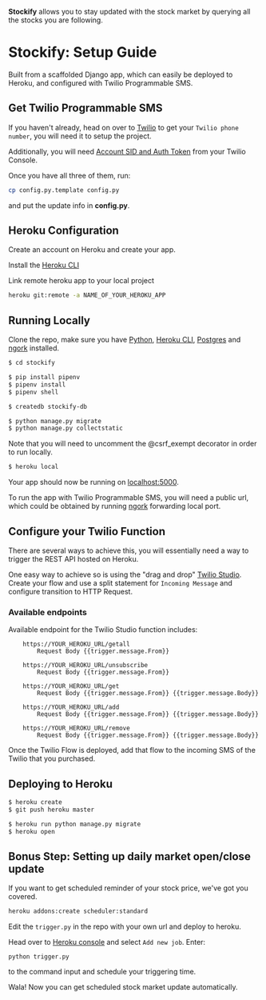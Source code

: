 
**Stockify** allows you to stay updated with the stock market by querying
all the stocks you are following.

# Stockify: Setup Guide

Built from a scaffolded Django app, which can easily be deployed to
Heroku, and configured with Twilio Programmable SMS.

## Get Twilio Programmable SMS

If you haven't already, head on over to [Twilio](https://www.twilio.com)
to get your `Twilio phone number`, you will need it to setup the project.

Additionally, you will need [Account SID and Auth Token](https://www.twilio.com/console) from your Twilio
Console.

Once you have all three of them, run:
``` sh
cp config.py.template config.py
```
and put the update info in **config.py**.

## Heroku Configuration

Create an account on Heroku and create your app.

Install the [Heroku CLI](https://devcenter.heroku.com/articles/heroku-cli#download-and-install)

Link remote heroku app to your local project
```sh
heroku git:remote -a NAME_OF_YOUR_HEROKU_APP
```

## Running Locally

Clone the repo, make sure you have [Python](http://install.python-guide.org), [Heroku CLI](https://devcenter.heroku.com/articles/heroku-cli), [Postgres](https://devcenter.heroku.com/articles/heroku-postgresql#local-setup) and [ngork](https://ngrok.com/download) installed.

```sh
$ cd stockify

$ pip install pipenv
$ pipenv install
$ pipenv shell

$ createdb stockify-db

$ python manage.py migrate
$ python manage.py collectstatic
```
 Note that you will need to uncomment the
 @csrf_exempt decorator in order to run locally.
```sh
$ heroku local
 ```

Your app should now be running on [localhost:5000](http://localhost:5000/).

To run the app with Twilio Programmable SMS, you will need a public url,
 which could be obtained by running [ngork](https://ngrok.com/docs)
 forwarding local port.

## Configure your Twilio Function

There are several ways to achieve this, you will essentially need a way
to trigger the REST API hosted on Heroku.

One easy way to achieve so is using the "drag and drop"
[Twilio Studio](https://www.twilio.com/console/studio/dashboard). Create
your flow and use a split statement for `Incoming Message` and configure
transition to HTTP Request.

### Available endpoints
Available endpoint for the Twilio Studio function includes:
```
    https://YOUR_HEROKU_URL/getall
        Request Body {{trigger.message.From}}

    https://YOUR_HEROKU_URL/unsubscribe
        Request Body {{trigger.message.From}}

    https://YOUR_HEROKU_URL/get
        Request Body {{trigger.message.From}} {{trigger.message.Body}}

    https://YOUR_HEROKU_URL/add
        Request Body {{trigger.message.From}} {{trigger.message.Body}}

    https://YOUR_HEROKU_URL/remove
        Request Body {{trigger.message.From}} {{trigger.message.Body}}
```

Once the Twilio Flow is deployed, add that flow to the incoming SMS of
the Twilio that you purchased.

## Deploying to Heroku

```sh
$ heroku create
$ git push heroku master

$ heroku run python manage.py migrate
$ heroku open
```

## Bonus Step: Setting up daily market open/close update

If you want to get scheduled reminder of your stock price, we've got you
covered.

```sh
heroku addons:create scheduler:standard
```

Edit the `trigger.py` in the repo with your own url and deploy to heroku.

Head over to [Heroku console](https://scheduler.heroku.com/dashboard)
and select `Add new job`. Enter:
```
python trigger.py
```
to the command input and schedule your triggering time.

Wala! Now you can get scheduled stock market update automatically.